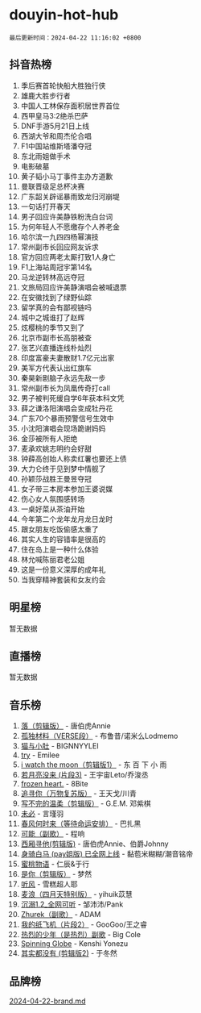 # douyin-hot-hub

`最后更新时间：2024-04-22 11:16:02 +0800`

## 抖音热榜

1. 季后赛首轮快船大胜独行侠
1. 雄鹿大胜步行者
1. 中国人工林保存面积居世界首位
1. 西甲皇马3:2绝杀巴萨
1. DNF手游5月21日上线
1. 西湖大爷和周杰伦合唱
1. F1中国站维斯塔潘夺冠
1. 东北雨姐做手术
1. 电影破墓
1. 黄子韬小马丁事件主办方道歉
1. 曼联晋级足总杯决赛
1. 广东韶关辟谣暴雨致龙归河崩堤
1. 一句话打开春天
1. 男子回应许美静铁粉洗白台词
1. 为何年轻人不愿缴存个人养老金
1. 哈尔滨一九四四杨幂演技
1. 常州副市长回应网友诉求
1. 官方回应两老太厮打致1人身亡
1. F1上海站周冠宇第14名
1. 马龙逆转林高远夺冠
1. 文旅局回应许美静演唱会被喊退票
1. 在安徽找到了绿野仙踪
1. 留学真的会有鄙视链吗
1. 城中之城谁打了赵辉
1. 炫樱桃的季节又到了
1. 北京市副市长高朋被查
1. 张艺兴直播连线朴灿烈
1. 印度富豪夫妻散财1.7亿元出家
1. 美军方代表认出红旗车
1. 秦昊新剧脑子永远先敌一步
1. 常州副市长为凤凰传奇打call
1. 男子被判死缓自学6年获本科文凭
1. 薛之谦洛阳演唱会变成牡丹花
1. 广东70个暴雨预警信号生效中
1. 小沈阳演唱会现场跪谢妈妈
1. 金莎被所有人拒绝
1. 麦承欢姚志明约会好甜
1. 钟薛高创始人称卖红薯也要还上债
1. 大力仑终于见到梦中情舰了
1. 孙颖莎战胜王曼昱夺冠
1. 女子带三本房本参加王婆说媒
1. 伤心女人氛围感转场
1. 一桌好菜从茶油开始
1. 今年第二个龙年龙月龙日龙时
1. 跟女朋友吃饭偷感太重了
1. 其实人生的容错率是很高的
1. 住在岛上是一种什么体验
1. 林允喊陈丽君老公姐
1. 这是一份意义深厚的成年礼
1. 当我穿精神套装和女友约会

## 明星榜

暂无数据

## 直播榜

暂无数据

## 音乐榜

1. [落（剪辑版）](https://sf5-hl-cdn-tos.douyinstatic.com/obj/tos-cn-ve-2774/o0h6HvN1BBbli9LtU3i5fQIleBQMF5Cg4TZmmC) - 唐伯虎Annie
1. [孤独材料（VERSE段）](https://sf5-hl-cdn-tos.douyinstatic.com/obj/tos-cn-ve-2774/ocX7glDNHYlwFeYrGQfBZoThtvPWy8tCCEBGKQ) - 布鲁昔/诺米么Lodmemo
1. [猫与小肚](https://sf5-hl-cdn-tos.douyinstatic.com/obj/tos-cn-ve-2774/osZeoClMECgK8DYl6VebABgbchEtPYQjZEnRtd) - BIGNNYYLEI
1. [try](https://sf3-cdn-tos.douyinstatic.com/obj/tos-cn-ve-2774/oMCYLreazYIFEgVb1vQdrJnJTbe8DDfiCA6gKw) - Emilee
1. [i watch the moon（剪辑版1）](https://sf3-cdn-tos.douyinstatic.com/obj/tos-cn-ve-2774/o0I9mSChzHZANMJIEBfkCQzzg6N5WAcVtqft9P) - 东 百 下 小 雨
1. [若月亮没来 (片段3)](https://sf5-hl-cdn-tos.douyinstatic.com/obj/tos-cn-ve-2774/okfyEUsGW1B1ovJi5JiN9IjvAT2lMwA054GoEB) - 王宇宙Leto/乔浚丞
1. [frozen heart.](https://sf5-hl-cdn-tos.douyinstatic.com/obj/tos-cn-ve-2774/oIIWJfyjIACZA9zQMtnJ6hQQhFC4vhCupoRBsO) - 8Bite
1. [追寻你（万物复苏版）](https://sf5-hl-cdn-tos.douyinstatic.com/obj/tos-cn-ve-2774/oYeAZJsbjIDit9APmBg8u6uDUQnHmoCf3gbo74) - 王天戈/川青
1. [写不完的温柔（剪辑版）](https://sf5-hl-cdn-tos.douyinstatic.com/obj/tos-cn-ve-2774/oYBzzZQJ233GfwkemJJffAIWgeIYrjZfWhHTcG) - G.E.M. 邓紫棋
1. [未必](https://sf3-cdn-tos.douyinstatic.com/obj/tos-cn-ve-2774/ogntQMFnKQDZUgTCYuJgfLEtleYZZFxBQqhhFB) - 言瑾羽
1. [春风何时来（等待命运安排）](https://sf27-cdn-tos.douyinstatic.com/obj/tos-cn-ve-2774/oICBNbD3gelMfB4WgiD1KI2jQtXZE2FgHLwtsl) - 巴扎黑
1. [可能（副歌）](https://sf3-cdn-tos.douyinstatic.com/obj/tos-cn-ve-2774/cde1731888894259b333569393c2fb51) - 程响
1. [西厢寻他(剪辑版)](https://sf27-cdn-tos.douyinstatic.com/obj/tos-cn-ve-2774/oUsAVfAQKlRNxEv5qxvIB8o5qmIWUcXbzJKJhw) - 唐伯虎Annie、伯爵Johnny
1. [身骑白马 (pay姐版) 已全网上线](https://sf5-hl-cdn-tos.douyinstatic.com/obj/tos-cn-ve-2774/oQLO5ZgLsFkaDhdIIveF2zUCgfweY0gWaH4AQG) - 黏苞米糊糊/潮音铭帝
1. [蜜桃物语](https://sf6-cdn-tos.douyinstatic.com/obj/tos-cn-ve-2774/oIhOSCZtIACtYU4XQkngiW9kCBfVD1Fz9IYeqL) - 仁辰&于行
1. [是你（剪辑版）](https://sf3-cdn-tos.douyinstatic.com/obj/tos-cn-ve-2774/46019dae783c4c969944217fe1cfafc4) - 梦然
1. [听风](https://sf27-cdn-tos.douyinstatic.com/obj/tos-cn-ve-2774/oAPa3yDDDIZygYzQdBemCAIngcCeEARgbQDtJC) - 雪糕超人耶
1. [麦浪（四月天特别版）](https://sf3-cdn-tos.douyinstatic.com/obj/tos-cn-ve-2774/26f5501a6547411fa3fbedc592fed0ad) - yihuik苡慧
1. [沉溺1.2_全网可听](https://sf5-hl-cdn-tos.douyinstatic.com/obj/tos-cn-ve-2774/ok2QoiBqsWAX9McZmWiI9gAB0EzwD4Xj6yfmtH) - 邹沛沛/Pank
1. [Zhurek（副歌）](https://sf5-hl-cdn-tos.douyinstatic.com/obj/tos-cn-ve-2774/ooQm8FBZQDlf0btEYgVpCcSCQfrdJGBEKZYBGS) - ADAM
1. [我的纸飞机（片段2）](https://sf5-hl-cdn-tos.douyinstatic.com/obj/tos-cn-ve-2774/oM2ZrKcg2CD5AeRB2gkeXOFB1IxAGJdZPazYHf) - GooGoo/王之睿
1. [热烈的少年（是热烈）副歌](https://sf3-cdn-tos.douyinstatic.com/obj/tos-cn-ve-2774/owVNI0CLDAUMtSz6TEYvfFBFL4UDFFhLfgK8fa) - Big Cole
1. [Spinning Globe](https://sf5-hl-cdn-tos.douyinstatic.com/obj/tos-cn-ve-2774/oAYhDobngQZXzvJaWpxueRR0jC4FZDexedXDYA) - Kenshi Yonezu
1. [其实都没有 (剪辑版2)](https://sf3-cdn-tos.douyinstatic.com/obj/tos-cn-ve-2774/oEBNQenHZtBhxYjGgUDQk0BCHTigQafgFlbQ7k) - 于冬然

## 品牌榜

[2024-04-22-brand.md](2024-04-22-brand.md)
